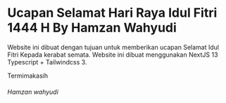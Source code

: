 # Ucapan Selamat Hari Raya Idul Fitri 1444 H By Hamzan Wahyudi

Website ini dibuat dengan tujuan untuk memberikan ucapan Selamat Idul Fitri Kepada kerabat semata. Website ini dibuat menggunakan NextJS 13 Typescript + Tailwindcss 3.

Termimakasih

###### Hamzan wahyudi
